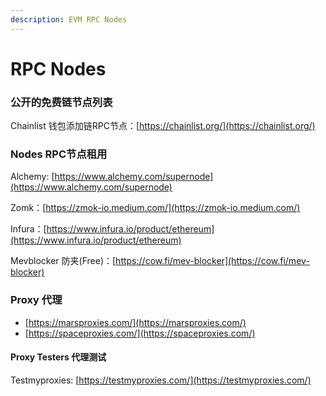 ```yaml
---
description: EVM RPC Nodes
---
```


# RPC Nodes

### 公开的免费链节点列表

Chainlist 钱包添加链RPC节点：[https://chainlist.org/](https://chainlist.org/)

### Nodes RPC节点租用

Alchemy: [https://www.alchemy.com/supernode](https://www.alchemy.com/supernode)

Zomk：[https://zmok-io.medium.com/](https://zmok-io.medium.com/)

Infura：[https://www.infura.io/product/ethereum](https://www.infura.io/product/ethereum)

Mevblocker 防夹(Free)：[https://cow.fi/mev-blocker](https://cow.fi/mev-blocker)

### Proxy 代理

* [https://marsproxies.com/](https://marsproxies.com/)
* [https://spaceproxies.com/](https://spaceproxies.com/)

#### Proxy Testers 代理测试

Testmyproxies: [https://testmyproxies.com/](https://testmyproxies.com/)

